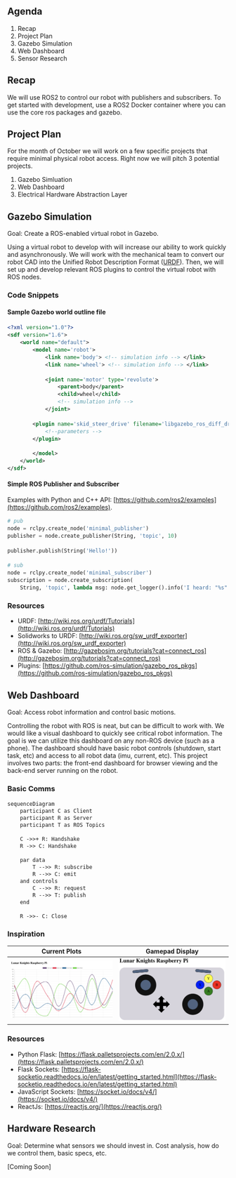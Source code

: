 ## Agenda

1. Recap
2. Project Plan
3. Gazebo Simulation
4. Web Dashboard
5. Sensor Research

## Recap

We will use ROS2 to control our robot with publishers and subscribers. To get started with development, use a ROS2 Docker container where you can use the core ros packages and gazebo.

## Project Plan

For the month of October we will work on a few specific projects that require minimal physical robot access. Right now we will pitch 3 potential projects.

1. Gazebo Simluation
2. Web Dashboard
3. Electrical Hardware Abstraction Layer

## Gazebo Simulation

Goal: Create a ROS-enabled virtual robot in Gazebo.

Using a virtual robot to develop with will increase our ability to work quickly and asynchronously. We will work with the mechanical team to convert our robot CAD into the Unified Robot Description Format ([URDF](http://wiki.ros.org/urdf/Tutorials)). Then, we will set up and develop relevant ROS plugins to control the virtual robot with ROS nodes.

### Code Snippets

#### Sample Gazebo world outline file

```xml #
<?xml version="1.0"?>
<sdf version="1.6">
	<world name="default">
		<model name='robot'>
			<link name='body'> <!-- simulation info --> </link>
			<link name='wheel'> <!-- simulation info --> </link>

			<joint name='motor' type='revolute'>
				<parent>body</parent>
				<child>wheel</child>
				<!-- simulation info -->
			</joint>

		<plugin name='skid_steer_drive' filename='libgazebo_ros_diff_drive.so'>
			<!--parameters -->
		</plugin>

		</model>
	</world>
</sdf>
```

#### Simple ROS Publisher and Subscriber

Examples with Python and C++ API: [https://github.com/ros2/examples](https://github.com/ros2/examples).

```python #
# pub
node = rclpy.create_node('minimal_publisher')
publisher = node.create_publisher(String, 'topic', 10)

publisher.publish(String('Hello!'))

# sub
node = rclpy.create_node('minimal_subscriber')
subscription = node.create_subscription(
	String, 'topic', lambda msg: node.get_logger().info('I heard: "%s"' % msg.data), 10)
```

### Resources

-   URDF: [http://wiki.ros.org/urdf/Tutorials](http://wiki.ros.org/urdf/Tutorials)
-   Solidworks to URDF: [http://wiki.ros.org/sw_urdf_exporter](http://wiki.ros.org/sw_urdf_exporter)
-   ROS & Gazebo: [http://gazebosim.org/tutorials?cat=connect_ros](http://gazebosim.org/tutorials?cat=connect_ros)
-   Plugins: [https://github.com/ros-simulation/gazebo_ros_pkgs](https://github.com/ros-simulation/gazebo_ros_pkgs)

## Web Dashboard

Goal: Access robot information and control basic motions.

Controlling the robot with ROS is neat, but can be difficult to work with. We would like a visual dashboard to quickly see critical robot information. The goal is we can utilize this dashboard on any non-ROS device (such as a phone). The dashboard should have basic robot controls (shutdown, start task, etc) and access to all robot data (imu, current, etc). This project involves two parts: the front-end dashboard for browser viewing and the back-end server running on the robot.

### Basic Comms

```mermaid
sequenceDiagram
	participant C as Client
	participant R as Server 
	participant T as ROS Topics

	C ->>+ R: Handshake
	R ->> C: Handshake

	par data
		T -->> R: subscribe
		R -->> C: emit
	and controls
		C -->> R: request
		R -->> T: publish
	end			
	
	R ->>- C: Close
```

### Inspiration

| Current Plots                     | Gamepad Display                   |
| --------------------------------- | --------------------------------- |
| ![current](../assets/current.png) | ![gamepad](../assets/gamepad.png) |

### Resources

-   Python Flask: [https://flask.palletsprojects.com/en/2.0.x/](https://flask.palletsprojects.com/en/2.0.x/)
-   Flask Sockets: [https://flask-socketio.readthedocs.io/en/latest/getting_started.html](https://flask-socketio.readthedocs.io/en/latest/getting_started.html)
-   JavaScript Sockets: [https://socket.io/docs/v4/](https://socket.io/docs/v4/)
-   ReactJs: [https://reactjs.org/](https://reactjs.org/)

## Hardware Research

Goal: Determine what sensors we should invest in. Cost analysis, how do we control them, basic specs, etc.

[Coming Soon]

